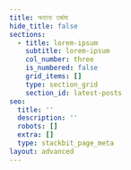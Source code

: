 ```yaml
---
title: অন্যান্য তর্জমা
hide_title: false
sections:
  - title: lorem-ipsum
    subtitle: lorem-ipsum
    col_number: three
    is_numbered: false
    grid_items: []
    type: section_grid
    section_id: latest-posts
seo:
  title: ''
  description: ''
  robots: []
  extra: []
  type: stackbit_page_meta
layout: advanced
---
```

